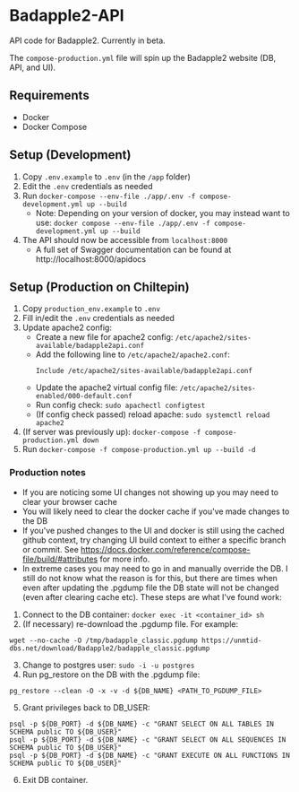 # Badapple2-API
API code for Badapple2. Currently in beta. 

The `compose-production.yml` file will spin up the Badapple2 website (DB, API, and UI). 

## Requirements

* Docker
* Docker Compose

## Setup (Development)
1. Copy `.env.example` to `.env` (in the `/app` folder)
2. Edit the `.env` credentials as needed
3. Run `docker-compose --env-file ./app/.env -f compose-development.yml up --build`
    * Note: Depending on your version of docker, you may instead want to use: `docker compose --env-file ./app/.env -f compose-development.yml up --build`
4. The API should now be accessible from `localhost:8000`
   * A full set of Swagger documentation can be found at http://localhost:8000/apidocs

## Setup (Production on Chiltepin)
1. Copy `production_env.example` to `.env`
2. Fill in/edit the `.env` credentials as needed
3. Update apache2 config:
    * Create a new file for apache2 config: `/etc/apache2/sites-available/badapple2api.conf`
    * Add the following line to `/etc/apache2/apache2.conf`: 
        ```
        Include /etc/apache2/sites-available/badapple2api.conf
        ```
    * Update the apache2 virtual config file: `/etc/apache2/sites-enabled/000-default.conf`
    * Run config check: `sudo apachectl configtest`
    * (If config check passed) reload apache: `sudo systemctl reload apache2`
4. (If server was previously up): `docker-compose -f compose-production.yml down`
5. Run `docker-compose -f compose-production.yml up --build -d`

### Production notes
* If you are noticing some UI changes not showing up you may need to clear your browser cache
* You will likely need to clear the docker cache if you've made changes to the DB
* If you've pushed changes to the UI and docker is still using the cached github context, try changing UI build context to either a specific branch or commit. See https://docs.docker.com/reference/compose-file/build/#attributes for more info.
* In extreme cases you may need to go in and manually override the DB. I still do not know what the reason is for this, but there are times when even after updating the .pgdump file the DB state will not be changed (even after clearing cache etc). These steps are what I've found work:
1. Connect to the DB container: `docker exec -it <container_id> sh`
2. (If necessary) re-download the .pgdump file. For example:
```
wget --no-cache -O /tmp/badapple_classic.pgdump https://unmtid-dbs.net/download/Badapple2/badapple_classic.pgdump
```
3. Change to postgres user: `sudo -i -u postgres`
4. Run pg_restore on the DB with the .pgdump file: 
```
pg_restore --clean -O -x -v -d ${DB_NAME} <PATH_TO_PGDUMP_FILE>
```
5. Grant privileges back to DB_USER:
```
psql -p ${DB_PORT} -d ${DB_NAME} -c "GRANT SELECT ON ALL TABLES IN SCHEMA public TO ${DB_USER}" 
psql -p ${DB_PORT} -d ${DB_NAME} -c "GRANT SELECT ON ALL SEQUENCES IN SCHEMA public TO ${DB_USER}"
psql -p ${DB_PORT} -d ${DB_NAME} -c "GRANT EXECUTE ON ALL FUNCTIONS IN SCHEMA public TO ${DB_USER}"
```
6. Exit DB container.